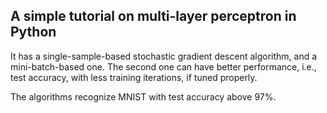 ## A simple tutorial on multi-layer perceptron in Python

It has a single-sample-based stochastic gradient descent algorithm, and a mini-batch-based one. The second one can have better performance, i.e., test accuracy, with less training iterations, if tuned properly.

The algorithms recognize MNIST with test accuracy above 97%.
